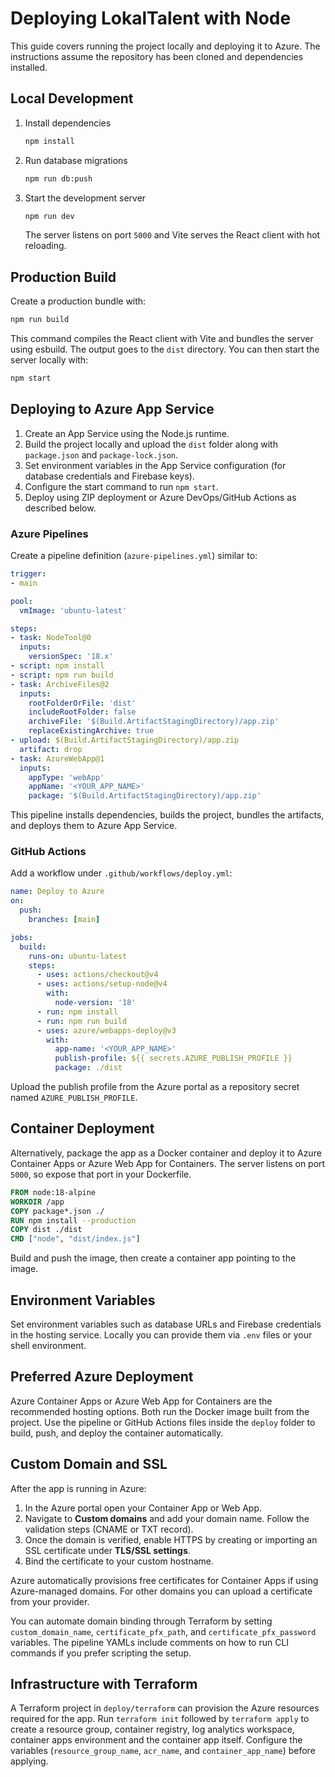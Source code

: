 # Deploying LokalTalent with Node

This guide covers running the project locally and deploying it to Azure. The instructions assume the repository has been cloned and dependencies installed.

## Local Development

1. Install dependencies
   ```bash
   npm install
   ```
2. Run database migrations
   ```bash
   npm run db:push
   ```
3. Start the development server
   ```bash
   npm run dev
   ```
   The server listens on port `5000` and Vite serves the React client with hot reloading.

## Production Build

Create a production bundle with:

```bash
npm run build
```

This command compiles the React client with Vite and bundles the server using esbuild. The output goes to the `dist` directory. You can then start the server locally with:

```bash
npm start
```

## Deploying to Azure App Service

1. Create an App Service using the Node.js runtime.
2. Build the project locally and upload the `dist` folder along with `package.json` and `package-lock.json`.
3. Set environment variables in the App Service configuration (for database credentials and Firebase keys).
4. Configure the start command to run `npm start`.
5. Deploy using ZIP deployment or Azure DevOps/GitHub Actions as described below.

### Azure Pipelines

Create a pipeline definition (`azure-pipelines.yml`) similar to:

```yaml
trigger:
- main

pool:
  vmImage: 'ubuntu-latest'

steps:
- task: NodeTool@0
  inputs:
    versionSpec: '18.x'
- script: npm install
- script: npm run build
- task: ArchiveFiles@2
  inputs:
    rootFolderOrFile: 'dist'
    includeRootFolder: false
    archiveFile: '$(Build.ArtifactStagingDirectory)/app.zip'
    replaceExistingArchive: true
- upload: $(Build.ArtifactStagingDirectory)/app.zip
  artifact: drop
- task: AzureWebApp@1
  inputs:
    appType: 'webApp'
    appName: '<YOUR_APP_NAME>'
    package: '$(Build.ArtifactStagingDirectory)/app.zip'
```

This pipeline installs dependencies, builds the project, bundles the artifacts, and deploys them to Azure App Service.

### GitHub Actions

Add a workflow under `.github/workflows/deploy.yml`:

```yaml
name: Deploy to Azure
on:
  push:
    branches: [main]

jobs:
  build:
    runs-on: ubuntu-latest
    steps:
      - uses: actions/checkout@v4
      - uses: actions/setup-node@v4
        with:
          node-version: '18'
      - run: npm install
      - run: npm run build
      - uses: azure/webapps-deploy@v3
        with:
          app-name: '<YOUR_APP_NAME>'
          publish-profile: ${{ secrets.AZURE_PUBLISH_PROFILE }}
          package: ./dist
```

Upload the publish profile from the Azure portal as a repository secret named `AZURE_PUBLISH_PROFILE`.

## Container Deployment

Alternatively, package the app as a Docker container and deploy it to Azure Container Apps or Azure Web App for Containers. The server listens on port `5000`, so expose that port in your Dockerfile.

```dockerfile
FROM node:18-alpine
WORKDIR /app
COPY package*.json ./
RUN npm install --production
COPY dist ./dist
CMD ["node", "dist/index.js"]
```

Build and push the image, then create a container app pointing to the image.

## Environment Variables

Set environment variables such as database URLs and Firebase credentials in the hosting service. Locally you can provide them via `.env` files or your shell environment.


## Preferred Azure Deployment

Azure Container Apps or Azure Web App for Containers are the recommended hosting options. Both run the Docker image built from the project. Use the pipeline or GitHub Actions files inside the `deploy` folder to build, push, and deploy the container automatically.

## Custom Domain and SSL

After the app is running in Azure:

1. In the Azure portal open your Container App or Web App.
2. Navigate to **Custom domains** and add your domain name. Follow the validation steps (CNAME or TXT record).
3. Once the domain is verified, enable HTTPS by creating or importing an SSL certificate under **TLS/SSL settings**.
4. Bind the certificate to your custom hostname.

Azure automatically provisions free certificates for Container Apps if using Azure-managed domains. For other domains you can upload a certificate from your provider.

You can automate domain binding through Terraform by setting `custom_domain_name`, `certificate_pfx_path`, and `certificate_pfx_password` variables. The pipeline YAMLs include comments on how to run CLI commands if you prefer scripting the setup.


## Infrastructure with Terraform

A Terraform project in `deploy/terraform` can provision the Azure resources required for the app. Run `terraform init` followed by `terraform apply` to create a resource group, container registry, log analytics workspace, container apps environment and the container app itself. Configure the variables (`resource_group_name`, `acr_name`, and `container_app_name`) before applying.
